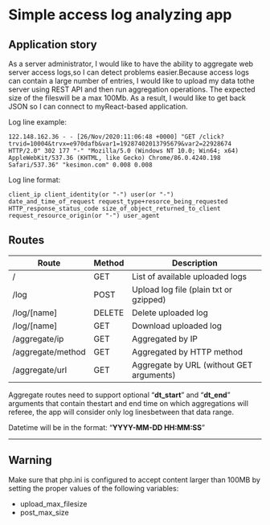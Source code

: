 # Simple access log analyzing app

## Application story

As a server administrator, I would like to have the ability to aggregate web server access logs,so I can detect problems easier.Because access logs can contain a large number of entries, I would like to upload my data tothe server using REST API and then run aggregation operations. The expected size of the fileswill be a max 100Mb. As a result, I would like to get back JSON so I can connect to myReact-based application. 

Log line example: 

 `122.148.162.36 - - [26/Nov/2020:11:06:48 +0000] "GET /click?trvid=10004&trvx=e970dafb&var1=19287402013795679&var2=22928674 HTTP/2.0" 302 177 "-" "Mozilla/5.0 (Windows NT 10.0; Win64; x64) AppleWebKit/537.36 (KHTML, like Gecko) Chrome/86.0.4240.198 Safari/537.36" "kesimon.com" 0.008 0.008`

Log line format:

`client_ip client_identity(or "-") user(or "-") date_and_time_of_request request_type+resorce_being_requested HTTP_response_status_code size_of_object_returned_to_client request_resource_origin(or "-") user_agent`
## Routes

Route | Method | Description
------|--------|------------
/ | GET | List of available uploaded logs
/log | POST | Upload log file (plain txt or gzipped)
/log/[name] | DELETE | Delete uploaded log
/log/[name] | GET | Download uploaded log
/aggregate/ip | GET | Aggregated by IP
/aggregate/method | GET | Aggregated by HTTP method
/aggregate/url | GET | Aggregate by URL (without GET arguments)

Aggregate routes need to support optional “**dt_start**” and “**dt_end**” arguments that contain thestart and end time on which aggregations will referee, the app will consider only log linesbetween that data range. 

Datetime will be in the format: “**YYYY-MM-DD HH:MM:SS**”

---

## Warning

Make sure that php.ini is configured to accept content larger than 100MB by setting the proper values of the following variables:

- upload_max_filesize
- post_max_size

